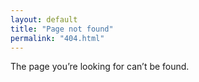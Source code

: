 ```yaml
---
layout: default
title: "Page not found"
permalink: "404.html"
---
```


The page you’re looking for can’t be found.
